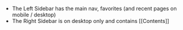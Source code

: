 - The Left Sidebar has the main nav, favorites  (and recent pages on mobile / desktop)
- The Right Sidebar is on desktop only and contains [[Contents]]